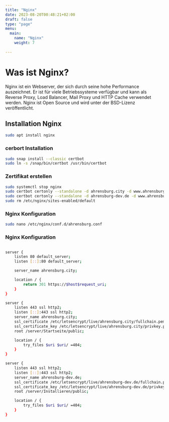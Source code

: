 ```yaml
---
title: "Nginx"
date: 2023-08-20T00:48:21+02:00
draft: false
type: "page"
menu: 
  main:
    name: "Nginx"
    weight: 7
    
---
```


# Was ist Nginx?
Nginx ist ein Webserver, der sich durch seine hohe Performance auszeichnet. Er ist für viele Betriebssysteme verfügbar und kann als Reverse Proxy, Load Balancer, Mail Proxy und HTTP Cache verwendet werden. Nginx ist Open Source und wird unter der BSD-Lizenz veröffentlicht.

## Installation Nginx
```bash
sudo apt install nginx
```

### cerbort Installation
```bash
sudo snap install --classic certbot
sudo ln -s /snap/bin/certbot /usr/bin/certbot
```

### Zertifikat erstellen
```bash
sudo systemctl stop nginx
sudo certbot certonly --standalone -d ahrensburg.city -d www.ahrensburg.city
sudo certbot certonly --standalone -d ahrensburg-dev.de -d www.ahrensburg-dev.de
sudo rm /etc/nginx/sites-enabled/default
```

### Nginx Konfiguration
```bash
sudo nano /etc/nginx/conf.d/ahrensburg.conf
```
### Nginx Konfiguration
```bash

server {
    listen 80 default_server;
    listen [::]:80 default_server;

    server_name ahrensburg.city;

    location / {
        return 301 https://$host$request_uri;
    }
}

server {
    listen 443 ssl http2;
    listen [::]:443 ssl http2;
    server_name ahrensburg.city;
    ssl_certificate /etc/letsencrypt/live/ahrensburg.city/fullchain.pem;
    ssl_certificate_key /etc/letsencrypt/live/ahrensburg.city/privkey.pem;
    root /server/Startseite/public;

    location / {
        try_files $uri $uri/ =404;
    }
}

server {
    listen 443 ssl http2;
    listen [::]:443 ssl http2;
    server_name ahrensburg-dev.de;
    ssl_certificate /etc/letsencrypt/live/ahrensburg-dev.de/fullchain.pem;
    ssl_certificate_key /etc/letsencrypt/live/ahrensburg-dev.de/privkey.pem;
    root /server/Installieren/public;

    location / {
        try_files $uri $uri/ =404;
    }
}

```
